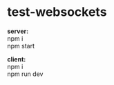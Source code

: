 # test-websockets

<b>server:</b><br/>
npm i <br/>
npm start

<b>client:</b><br/>
npm i <br/>
npm run dev
